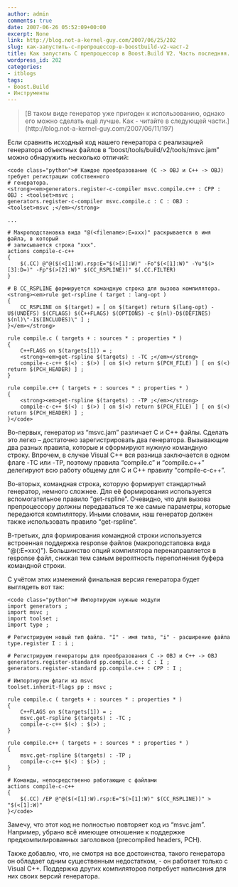 ```yaml
---
author: admin
comments: true
date: 2007-06-26 05:52:09+00:00
excerpt: None
link: http://blog.not-a-kernel-guy.com/2007/06/25/202
slug: как-запустить-c-препроцессор-в-boostbuild-v2-част-2
title: Как запустить C препроцессор в Boost.Build V2. Часть последняя.
wordpress_id: 202
categories:
- itblogs
tags:
- Boost.Build
- Инструменты
---
```


<blockquote>[В таком виде генератор уже пригоден к использованию, однако его можно сделать ещё лучше. Как - читайте в следующей части.](http://blog.not-a-kernel-guy.com/2007/06/11/197)</blockquote>



Если сравнить исходный код нашего генератора с реализацией генератора объектных файлов в “boost/tools/build/v2/tools/msvc.jam” можно обнаружить несколько отличий:

<!-- more -->
    
    <code class="python"># Каждое преобразование (C -> OBJ и C++ -> OBJ) требует регистрации собственного
    # генератора.
    <strong><em>generators.register-c-compiler msvc.compile.c++ : CPP : OBJ : <toolset>msvc ;
    generators.register-c-compiler msvc.compile.c : C : OBJ : <toolset>msvc ;</em></strong>
    
    ...
    
    # Макроподстановка вида "@(<filename>:E=xxx)" раскрывается в имя файла, в который 
    # записывается строка "xxx".
    actions compile-c-c++
    {
        $(.CC) @"@($(<[1]:W).rsp:E="$(>[1]:W)" -Fo"$(<[1]:W)" -Yu"$(>[3]:D=)" -Fp"$(>[2]:W)" $(CC_RSPLINE))" $(.CC.FILTER)
    }
    
    # В CC_RSPLINE формируется командную строка для вызова компилятора.
    <strong><em>rule get-rspline ( target : lang-opt )
    {
        CC_RSPLINE on $(target) = [ on $(target) return $(lang-opt) -U$(UNDEFS) $(CFLAGS) $(C++FLAGS) $(OPTIONS) -c $(nl)-D$(DEFINES) $(nl)\"-I$(INCLUDES)\" ] ;
    }</em></strong>
    
    rule compile.c ( targets + : sources * : properties * )
    {
        C++FLAGS on $(targets[1]) = ;
        <strong><em>get-rspline $(targets) : -TC ;</em></strong>
        compile-c-c++ $(<) : $(>) [ on $(<) return $(PCH_FILE) ] [ on $(<) return $(PCH_HEADER) ] ;
    }
    
    rule compile.c++ ( targets + : sources * : properties * )
    {
        <strong><em>get-rspline $(targets) : -TP ;</em></strong>
        compile-c-c++ $(<) : $(>) [ on $(<) return $(PCH_FILE) ] [ on $(<) return $(PCH_HEADER) ] ;
    }</code>



Во-первых, генератор из “msvc.jam” различает С и C++ файлы. Сделать это легко – достаточно зарегистрировать два генератора. Вызывающие два разных правила, которые и сформируют нужную командную строку. Впрочем, в случае Visual C++ вся разница заключается в одном флаге -TC или -TP, поэтому правила “compile.c” и “compile.c++” делегируют всю работу общему для C и C++ правилу “compile-c-c++”.

Во-вторых, командная строка, которую формирует стандартный генератор, немного сложнее. Для её формирования используется вспомогательное правило “get-rspline”. Очевидно, что для вызова препроцессору должны передаваться те же самые параметры, которые передаются компилятору. Иными словами, наш генератор должен также использовать правило “get-rspline”.

В-третьих, для формирования командной строки используется встроенная поддержка response файлов (макроподстаповка вида "@(<filename>:E=xxx)"). Большинство опций компилятора перенаправляется в response файл, снижая тем самым вероятность переполнения буфера командной строки.

С учётом этих изменений финальная версия генератора будет выглядеть вот так:


    
    <code class="python"># Импортируем нужные модули
    import generators ;
    import msvc ;
    import toolset ;
    import type ;
    
    # Регистрируем новый тип файла. "I" - имя типа, "i" - расширение файла
    type.register I : i ;
    
    # Регистрируем генераторы для преобразования C -> OBJ и C++ -> OBJ
    generators.register-standard pp.compile.c : C : I ;
    generators.register-standard pp.compile.c++ : CPP : I ;
    
    # Импортируем флаги из msvc
    toolset.inherit-flags pp : msvc ;
    
    rule compile.c ( targets + : sources * : properties * )
    {
        C++FLAGS on $(targets[1]) = ;
        msvc.get-rspline $(targets) : -TC ;
        compile-c-c++ $(<) : $(>) ;
    }
    
    rule compile.c++ ( targets + : sources * : properties * )
    {
        msvc.get-rspline $(targets) : -TP ;
        compile-c-c++ $(<) : $(>) ;
    }
    
    # Команды, непосредственно работающие с файлами
    actions compile-c-c++
    {
        $(.CC) /EP @"@($(<[1]:W).rsp:E="$(>[1]:W)" $(CC_RSPLINE))" > "$(<[1]:W)"
    }</code>



Замечу, что этот код не полностью повторяет код из “msvc.jam”. Например, убрано всё имеющее отношение к поддержке предкомпилированных заголовков (precompiled headers, PCH).

Также добавлю, что, не смотря на все достоинства, такого генератора он обладает одним существенным недостатком, - он работает только с Visual C++. Поддержка других компиляторов потребует написания для них своих версий генератора. 
